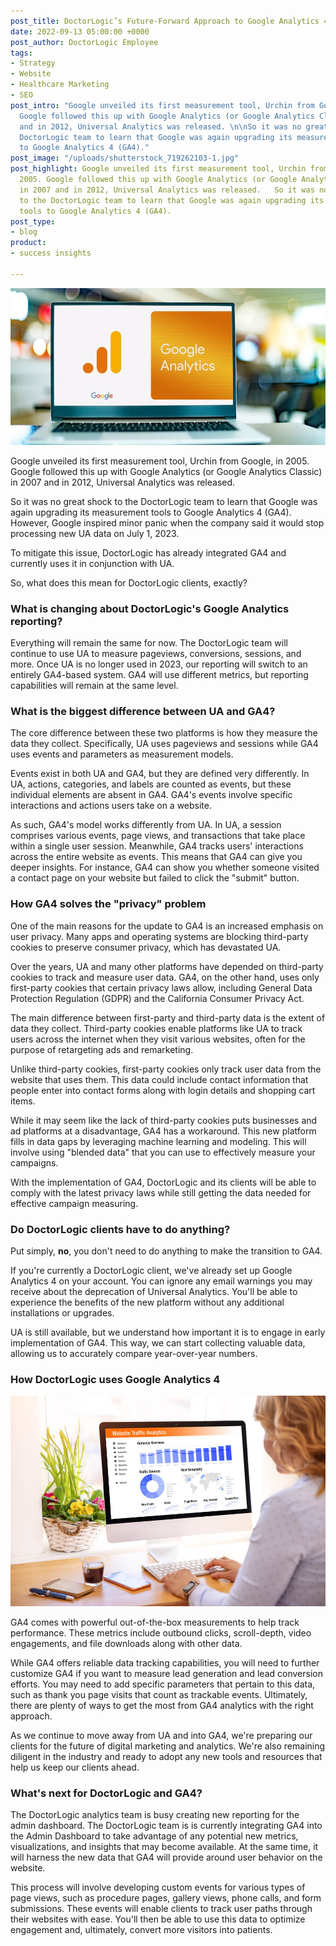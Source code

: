 ```yaml
---
post_title: DoctorLogic’s Future-Forward Approach to Google Analytics 4
date: 2022-09-13 05:00:00 +0000
post_author: DoctorLogic Employee
tags:
- Strategy
- Website
- Healthcare Marketing
- SEO
post_intro: "Google unveiled its first measurement tool, Urchin from Google, in 2005.
  Google followed this up with Google Analytics (or Google Analytics Classic) in 2007
  and in 2012, Universal Analytics was released. \n\nSo it was no great shock to the
  DoctorLogic team to learn that Google was again upgrading its measurement tools
  to Google Analytics 4 (GA4)."
post_image: "/uploads/shutterstock_719262103-1.jpg"
post_highlight: Google unveiled its first measurement tool, Urchin from Google, in
  2005. Google followed this up with Google Analytics (or Google Analytics Classic)
  in 2007 and in 2012, Universal Analytics was released.   So it was no great shock
  to the DoctorLogic team to learn that Google was again upgrading its measurement
  tools to Google Analytics 4 (GA4).
post_type:
- blog
product:
- success insights

---
```

![](/uploads/shutterstock_2170753197.jpg)

Google unveiled its first measurement tool, Urchin from Google, in 2005. Google followed this up with Google Analytics (or Google Analytics Classic) in 2007 and in 2012, Universal Analytics was released. 

So it was no great shock to the DoctorLogic team to learn that Google was again upgrading its measurement tools to Google Analytics 4 (GA4). However, Google inspired minor panic when the company said it would stop processing new UA data on July 1, 2023.

To mitigate this issue, DoctorLogic has already integrated GA4 and currently uses it in conjunction with UA.

So, what does this mean for DoctorLogic clients, exactly?

### What is changing about DoctorLogic's Google Analytics reporting?

Everything will remain the same for now. The DoctorLogic team will continue to use UA to measure pageviews, conversions, sessions, and more. Once UA is no longer used in 2023, our reporting will switch to an entirely GA4-based system. GA4 will use different metrics, but reporting capabilities will remain at the same level.

### What is the biggest difference between UA and GA4?

The core difference between these two platforms is how they measure the data they collect. Specifically, UA uses pageviews and sessions while GA4 uses events and parameters as measurement models.

Events exist in both UA and GA4, but they are defined very differently. In UA, actions, categories, and labels are counted as events, but these individual elements are absent in GA4. GA4's events involve specific interactions and actions users take on a website.

As such, GA4's model works differently from UA. In UA, a session comprises various events, page views, and transactions that take place within a single user session. Meanwhile, GA4 tracks users' interactions across the entire website as events. This means that GA4 can give you deeper insights. For instance, GA4 can show you whether someone visited a contact page on your website but failed to click the "submit" button.

### How GA4 solves the "privacy" problem

One of the main reasons for the update to GA4 is an increased emphasis on user privacy. Many apps and operating systems are blocking third-party cookies to preserve consumer privacy, which has devastated UA.

Over the years, UA and many other platforms have depended on third-party cookies to track and measure user data. GA4, on the other hand, uses only first-party cookies that certain privacy laws allow, including General Data Protection Regulation (GDPR) and the California Consumer Privacy Act.

The main difference between first-party and third-party data is the extent of data they collect. Third-party cookies enable platforms like UA to track users across the internet when they visit various websites, often for the purpose of retargeting ads and remarketing.

Unlike third-party cookies, first-party cookies only track user data from the website that uses them. This data could include contact information that people enter into contact forms along with login details and shopping cart items.

While it may seem like the lack of third-party cookies puts businesses and ad platforms at a disadvantage, GA4 has a workaround. This new platform fills in data gaps by leveraging machine learning and modeling. This will involve using "blended data" that you can use to effectively measure your campaigns.

With the implementation of GA4, DoctorLogic and its clients will be able to comply with the latest privacy laws while still getting the data needed for effective campaign measuring.

### Do DoctorLogic clients have to do anything?

Put simply, **no**, you don't need to do anything to make the transition to GA4.

If you're currently a DoctorLogic client, we've already set up Google Analytics 4 on your account. You can ignore any email warnings you may receive about the deprecation of Universal Analytics. You'll be able to experience the benefits of the new platform without any additional installations or upgrades.

UA is still available, but we understand how important it is to engage in early implementation of GA4. This way, we can start collecting valuable data, allowing us to accurately compare year-over-year numbers.

### How DoctorLogic uses Google Analytics 4

![](/uploads/shutterstock_1994339615.jpg)

GA4 comes with powerful out-of-the-box measurements to help track performance. These metrics include outbound clicks, scroll-depth, video engagements, and file downloads along with other data.

While GA4 offers reliable data tracking capabilities, you will need to further customize GA4 if you want to measure lead generation and lead conversion efforts. You may need to add specific parameters that pertain to this data, such as thank you page visits that count as trackable events. Ultimately, there are plenty of ways to get the most from GA4 analytics with the right approach.

As we continue to move away from UA and into GA4, we're preparing our clients for the future of digital marketing and analytics. We're also remaining diligent in the industry and ready to adopt any new tools and resources that help us keep our clients ahead.

### What's next for DoctorLogic and GA4?

The DoctorLogic analytics team is busy creating new reporting for the admin dashboard. The DoctorLogic team is is currently integrating GA4 into the Admin Dashboard to take advantage of any potential new metrics, visualizations, and insights that may become available. At the same time, it will harness the new data that GA4 will provide around user behavior on the website.

This process will involve developing custom events for various types of page views, such as procedure pages, gallery views, phone calls, and form submissions. These events will enable clients to track user paths through their websites with ease. You'll then be able to use this data to optimize engagement and, ultimately, convert more visitors into patients.